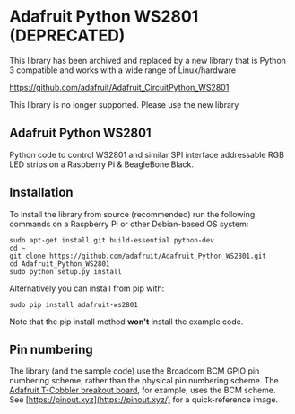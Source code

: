 # Adafruit Python WS2801 (DEPRECATED)

This library has been archived and replaced by a new library that is Python 3 compatible and works with a wide range of Linux/hardware

https://github.com/adafruit/Adafruit_CircuitPython_WS2801

This library is no longer supported. Please use the new library


## Adafruit Python WS2801
Python code to control WS2801 and similar SPI interface addressable RGB LED strips on a Raspberry Pi &amp; BeagleBone Black.

## Installation

To install the library from source (recommended) run the following commands on a Raspberry Pi or other Debian-based OS system:

    sudo apt-get install git build-essential python-dev
    cd ~
    git clone https://github.com/adafruit/Adafruit_Python_WS2801.git
    cd Adafruit_Python_WS2801
    sudo python setup.py install

Alternatively you can install from pip with:

    sudo pip install adafruit-ws2801

Note that the pip install method **won't** install the example code.

## Pin numbering

The library (and the sample code) use the Broadcom BCM GPIO pin numbering scheme, rather than the physical pin numbering scheme. The [Adafruit T-Cobbler breakout board](https://www.adafruit.com/products/1754), for example, uses the BCM scheme. See [https://pinout.xyz](https://pinout.xyz/) for a quick-reference image.

